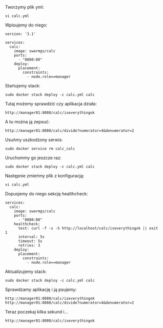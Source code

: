 Tworzymy plik yml:
```
vi calc.yml
```
Wpisujemy do niego:
```
version: '3.1'

services:
  calc:
    image: swarmgs/calc
    ports:
      - "8080:80"
    deploy:
      placement:
        constraints:
          - node.role==manager
```
Startujemy stack:
```
sudo docker stack deploy -c calc.yml calc
```
Tutaj możemy sprawdzić czy aplikacja działa:
```
http://manager01:8080/calc/iseverythingok
```
A tu można ją zepsuć:
```
http://manager01:8080/calc/divide?numerator=4&denumerator=2
```
Usuńmy uszkodzony serwis:
```
sudo docker service rm calc_calc
```
Uruchommy go jeszcze raz:
```
sudo docker stack deploy -c calc.yml calc
```
Następnie zmieńmy plik z konfiguracją:
```
vi calc.yml
```
Dopusjemy do niego sekcję healthcheck:
```
services:
  calc:
    image: swarmgs/calc
    ports:
      - "8080:80"
    healthcheck:
      test: curl -f -s -S http://localhost/calc/iseverythingok || exit 1
      interval: 5s
      timeout: 5s
      retries: 3
    deploy:
      placement:
        constraints:
          - node.role==manager
```
Aktualizujemy stack:
```
sudo docker stack deploy -c calc.yml calc
```
Sprawdzamy aplikację i ją psujemy:
```
http://manager01:8080/calc/iseverythingok
http://manager01:8080/calc/divide?numerator=4&denumerator=2
```
Teraz poczekaj kilka sekund i...
```
http://manager01:8080/calc/iseverythingok
```
